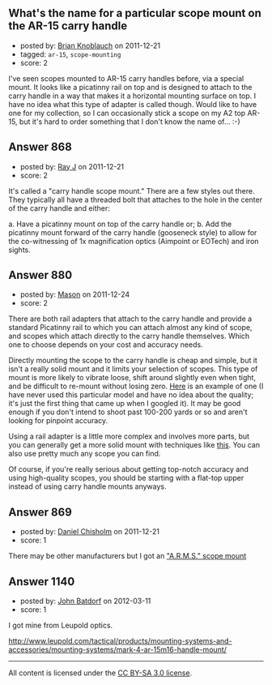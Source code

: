 ## What's the name for a particular scope mount on the AR-15 carry handle

- posted by: [Brian Knoblauch](https://stackexchange.com/users/-1/172-brian-knoblauch) on 2011-12-21
- tagged: `ar-15`, `scope-mounting`
- score: 2

I've seen scopes mounted to AR-15 carry handles before, via a special mount.  It looks like a picatinny rail on top and is designed to attach to the carry handle in a way that makes it a horizontal mounting surface on top.  I have no idea what this type of adapter is called though.  Would like to have one for my collection, so I can occasionally stick a scope on my A2 top AR-15, but it's hard to order something that I don't know the name of...  :-)


## Answer 868

- posted by: [Ray J](https://stackexchange.com/users/-1/166-ray-j) on 2011-12-21
- score: 2

It's called a "carry handle scope mount."  There are a few styles out there.  They typically all have a threaded bolt that attaches to the hole in the center of the carry handle and either:

a.  Have a picatinny mount on top of the carry handle or;
b.  Add the picatinny mount forward of the carry handle (gooseneck style) to allow for the co-witnessing of 1x magnification optics (Aimpoint or EOTech) and iron sights.


## Answer 880

- posted by: [Mason](https://stackexchange.com/users/-1/19-mason) on 2011-12-24
- score: 2

<p>There are both rail adapters that attach to the carry handle and provide a standard Picatinny rail to which you can attach almost any kind of scope, and scopes which attach directly to the carry handle themselves. Which one to choose depends on your cost and accuracy needs.</p>

<p>Directly mounting the scope to the carry handle is cheap and simple, but it isn't a really solid mount and it limits your selection of scopes. This type of mount is more likely to vibrate loose, shift around slightly even when tight, and be difficult to re-mount without losing zero. <a href="http://shopbarska.com/AR_15_Scopes_Mounts-BARSKA_4x20_M_16_CARRY_HANDLE_ELECTRO_SIGHT_SCOPE.html" rel="nofollow">Here</a> is an example of one (I have never used this particular model and have no idea about the quality; it's just the first thing that came up when I googled it). It may be good enough if you don't intend to shoot past 100-200 yards or so and aren't looking for pinpoint accuracy.</p>

<p>Using a rail adapter is a little more complex and involves more parts, but you can generally get a more solid mount with techniques like <a href="http://www.varminthunters.com/ar15tech/scopemounting.html" rel="nofollow">this</a>. You can also use pretty much any scope you can find.</p>

<p>Of course, if you're really serious about getting top-notch accuracy and using high-quality scopes, you should be starting with a flat-top upper instead of using carry handle mounts anyways.</p>



## Answer 869

- posted by: [Daniel Chisholm](https://stackexchange.com/users/-1/36-daniel-chisholm) on 2011-12-21
- score: 1

<p>There may be other manufacturers but I got an <a href="http://www.mountsplus.com/AR-15_Accessories/AR-15_Scope_Rings/ARMS-2.html" rel="nofollow">"A.R.M.S." scope mount</a> </p>



## Answer 1140

- posted by: [John Batdorf](https://stackexchange.com/users/-1/112-john-batdorf) on 2012-03-11
- score: 1

I got mine from Leupold optics.

http://www.leupold.com/tactical/products/mounting-systems-and-accessories/mounting-systems/mark-4-ar-15m16-handle-mount/



---

All content is licensed under the [CC BY-SA 3.0 license](https://creativecommons.org/licenses/by-sa/3.0/).
